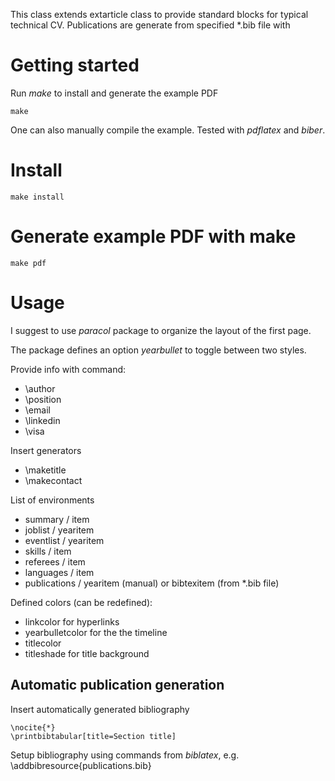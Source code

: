 
This class extends extarticle class to provide standard
blocks for typical technical CV.
Publications are generate from specified \*.bib file with

# Getting started

Run *make* to install and generate the example PDF
```
make
```
One can also manually compile the example. Tested with *pdflatex* and *biber*.

# Install
```
make install
```

# Generate example PDF with make
```
make pdf
```

# Usage
I suggest to use *paracol* package to organize the layout
of the first page.

The package defines an option *yearbullet* to toggle between two styles.

Provide info with command:

- \\author
- \\position 
- \\email 
- \\linkedin
- \\visa

Insert generators

- \\maketitle
- \\makecontact

List of environments

- summary / item
- joblist / yearitem
- eventlist / yearitem
- skills / item 
- referees / item
- languages / item
- publications / yearitem (manual) or bibtexitem (from \*.bib file)

Defined colors (can be redefined):

- linkcolor   for hyperlinks
- yearbulletcolor   for the the timeline
- titlecolor   
- titleshade   for title background
 
## Automatic publication generation
Insert automatically generated bibliography
```
\nocite{*}
\printbibtabular[title=Section title]
```
Setup bibliography using commands from *biblatex*, e.g.
\\addbibresource{publications.bib} 
